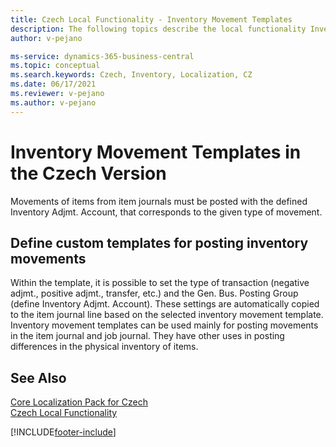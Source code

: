 ```yaml
---
title: Czech Local Functionality - Inventory Movement Templates
description: The following topics describe the local functionality Inventory Movement Templates in the Czech version of Business Central.
author: v-pejano

ms-service: dynamics-365-business-central
ms.topic: conceptual
ms.search.keywords: Czech, Inventory, Localization, CZ
ms.date: 06/17/2021
ms.reviewer: v-pejano
ms.author: v-pejano
---
```



# Inventory Movement Templates in the Czech Version

Movements of items from item journals must be posted with the defined Inventory Adjmt. Account, that corresponds to the given type of movement.

## Define custom templates for posting inventory movements

Within the template, it is possible to set the type of transaction (negative adjmt., positive adjmt., transfer, etc.)  and the Gen. Bus. Posting Group (define Inventory Adjmt. Account).
These settings are automatically copied to the item journal line based on the selected inventory movement template.
Inventory movement templates can be used mainly for posting movements in the item journal and job journal. They have other uses in posting differences in the physical inventory of items.

## See Also

[Core Localization Pack for Czech](ui-extensions-core-localization-pack-cz.md)  
[Czech Local Functionality](czech-local-functionality.md)  


[!INCLUDE[footer-include](../../includes/footer-banner.md)]